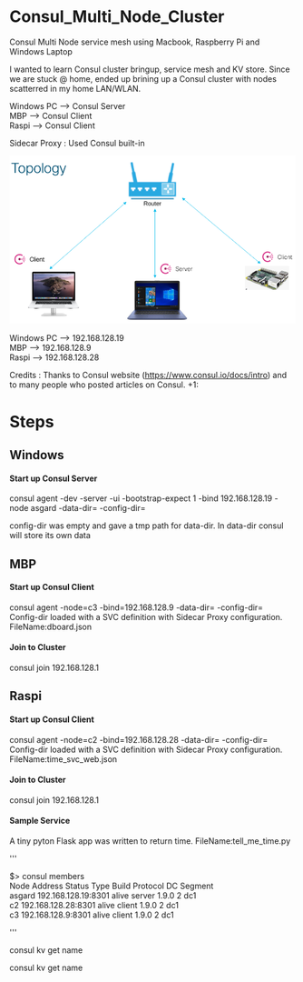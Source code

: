 # Consul_Multi_Node_Cluster
Consul Multi Node service mesh using Macbook, Raspberry Pi and Windows Laptop

I wanted to learn Consul cluster bringup, service mesh and KV store. Since we are stuck @ home, ended up brining up a Consul cluster with nodes scatterred in my home LAN/WLAN.

Windows PC --> Consul Server </br>
MBP --> Consul Client </br> 
Raspi --> Consul Client </br> 

Sidecar Proxy : Used Consul built-in

![topology](topology.png)

Windows PC --> 192.168.128.19 </br>
MBP --> 192.168.128.9 </br> 
Raspi --> 192.168.128.28 </br> 

Credits : Thanks to Consul website (https://www.consul.io/docs/intro) and to many people who posted articles on Consul. +1:

# Steps

## Windows

#### Start up Consul Server
consul agent -dev -server -ui -bootstrap-expect 1 -bind 192.168.128.19 -node asgard -data-dir=<path> -config-dir=<path> </br> 
  
config-dir was empty and gave a tmp path for data-dir. In data-dir consul will store its own data <br>

## MBP

#### Start up Consul Client

consul agent  -node=c3 -bind=192.168.128.9 -data-dir=<path> -config-dir=<path> </br> 
Config-dir loaded with a SVC definition with Sidecar Proxy configuration. FileName:dboard.json </br> 

#### Join to Cluster

consul join 192.168.128.1


## Raspi

#### Start up Consul Client

consul agent  -node=c2 -bind=192.168.128.28 -data-dir=<path> -config-dir=<path> </br> 
Config-dir loaded with a SVC definition with Sidecar Proxy configuration. FileName:time_svc_web.json </br> 

#### Join to Cluster

consul join 192.168.128.1

#### Sample Service

A tiny pyton Flask app was written to return time. FileName:tell_me_time.py





'''

$> consul members </br>
Node    Address              Status  Type    Build  Protocol  DC   Segment </br>
asgard  192.168.128.19:8301  alive   server  1.9.0  2         dc1  <all> </br>
c2      192.168.128.28:8301  alive   client  1.9.0  2         dc1  <default> </br>
c3      192.168.128.9:8301   alive   client  1.9.0  2         dc1  <default> </br>

'''


consul kv get name

consul kv get name

